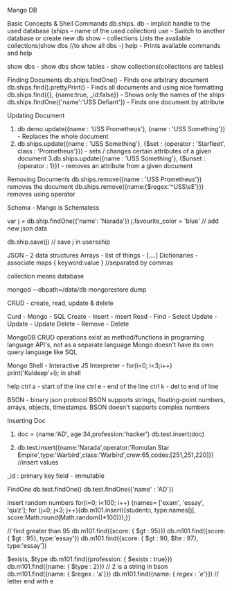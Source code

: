 Mango DB

Basic Concepts & Shell Commands
db.ships.<command> db – implicit handle to the used database (ships – name of the used collection)
use <database> - Switch to another database or create new db
show - collections Lists the available collections(show dbs //to show all dbs -)
help - Prints available commands and help

show dbs - show dbs
show tables - show collections(collections are tables)

Finding Documents
db.ships.findOne() - Finds one arbitrary document
db.ships.find().prettyPrint() - Finds all documents and using nice formatting
db.ships.find({}, {name:true, _id:false}) - Shows only the names of the ships
db.ships.findOne({'name':'USS Defiant'}) - Finds one document by attribute

Updating Document
1. db.demo.update({name : 'USS Prometheus'}, {name : 'USS Something'}) - Replaces the whole document
2. db.ships.update({name : 'USS Something'},
 {$set : {operator : 'Starfleet', class : 'Prometheus'}}) - sets / changes certain attributes of a given document
3.db.ships.update({name : 'USS Something'}, {$unset : {operator : 1}}) - removes an attribute from a given document

Removing Documents
db.ships.remove({name : 'USS Prometheus'}) removes the document
db.ships.remove({name:{$regex:’^USS\\sE’}}) removes using operator






Schema - Mango is Schemaless

var j = db.ship.findOne({'name': 'Narada'})
j.favourite_color = 'blue' // add new json data

db.ship.save(j) // save j in usersship





JSON - 2 data structures
Arrays - list of things - [....]
Dictionaries - associate maps { keyword:value } //separated by commas



collection means database


mongod --dbpath=/data/db
mongorestore dump


CRUD -  create, read, update & delete

Curd -      Mongo -     SQL
Create -    Insert -    Insert
Read -      Find -      Select
Update -    Update -    Update
Delete -    Remove -    Delete

MongoDB CRUD operations exist as method/functions in programing language API's, not as a separate language
Mongo doesn't have its own query language like SQL

Mongo Shell - Interactive JS Interpreter -
for(i=0; i<3;i++) print('Kuldeep'+i); in shell

help
ctrl a - start of the line
ctrl e - end of the line
ctrl k - del to end of line



BSON - binary json protocol
BSON supports strings, floating-point numbers, arrays, objects, timestamps.
BSON doesn't supports complex numbers


Inserting Doc
1. doc = {name:'AD', age:34,profession:'hacker'}
db.test.insert(doc)

2. db.test.insert({name:'Narada',operator:'Romulan Star Empire',type:'Warbird',class:'Warbird',crew:65,codes:[251,251,220]}) //insert values

_id : primary key field - immutable


FindOne
db.test.findOne()
db.test.findOne({'name' : 'AD'})

insert random numbers
for(i=0; i<100; i++) {names= ['exam', 'essay', 'quiz']; for (j=0; j<3; j++){db.m101.insert({student:i, type:names[j], score:Math.round(Math.random()*100)});}}

// find greater than 95
db.m101.find({score: { $gt : 95}})
db.m101.find({score: { $gt : 95}, type:'essay'})
db.m101.find({score: { $gt : 90, $lte : 97}, type:'essay'})

$exists, $type
db.m101.find({profession: { $exists : true}})
db.m101.find({name: { $type : 2}}) // 2 is a string in bson
db.m101.find({name: { $regex : 'a'}})
db.m101.find({name: { $regex : 'e$'}}) // letter end with e





